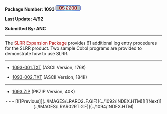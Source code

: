 <x-sas-window top="138" bottom="768" left="20" right="550">



<b>Package Number: 1093 </b>![](../IMAGES/OS2200.JPG)


<b>Last Update: 4/92</b>


<b>Submitted By: ANC</b>


&#10;
- - -
The <font color="#AF0000">SLRR Expansion Package </font>provides 61
additional log entry procedures for the SLRR product. Two sample
Cobol programs are provided to demonstrate how to use SLRR.


&#10;
- - -



   
- [1093-001.TXT](1093-001.TXT) (ASCII Version, 176K)
       
       
- [1093-002.TXT](1093-002.TXT) (ASCII Version, 184K)


&#10;
- - -



   
- [1093.ZIP](1093.ZIP) (PKZIP Version, 40K)


<center>
- - -
[![[Previous]](../IMAGES/LRARO2LF.GIF)](../1092/INDEX.HTM)[![[Next]](../IMAGES/LRAR02RT.GIF)](../1094/INDEX.HTM)
</center>


</x-sas-window>